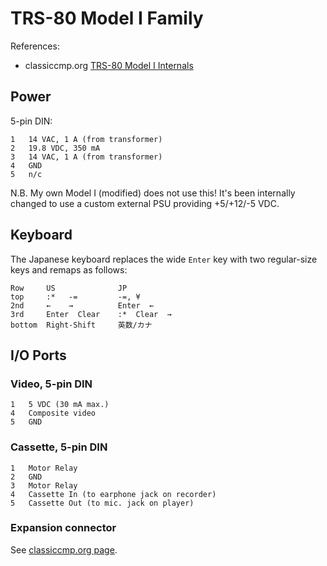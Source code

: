 TRS-80 Model I Family
=====================

References:
- classiccmp.org [TRS-80 Model I Internals][ccmp-1-int]

Power
-----

5-pin DIN:

    1   14 VAC, 1 A (from transformer)
    2   19.8 VDC, 350 mA
    3   14 VAC, 1 A (from transformer)
    4   GND
    5   n/c

N.B. My own Model I (modified) does not use this! It's been internally
changed to use a custom external PSU providing +5/+12/-5 VDC.


Keyboard
--------

The Japanese keyboard replaces the wide `Enter` key with two
regular-size keys and remaps as follows:

    Row     US              JP
    top     :*   -=         -=, ¥
    2nd     ←    →          Enter  ←
    3rd     Enter  Clear    :*  Clear  →
    bottom  Right-Shift     英数/カナ


I/O Ports
---------

### Video, 5-pin DIN

    1   5 VDC (30 mA max.)
    4   Composite video
    5   GND

### Cassette, 5-pin DIN

    1   Motor Relay
    2   GND
    3   Motor Relay
    4   Cassette In (to earphone jack on recorder)
    5   Cassette Out (to mic. jack on player)

### Expansion connector

See [classiccmp.org page][ccmp-1-int].



<!-------------------------------------------------------------------->
[ccmp-1-int]: http://www.classiccmp.org/cpmarchives/trs80/mirrors/kjsl/www.kjsl.com/trs80/mod1intern.html
